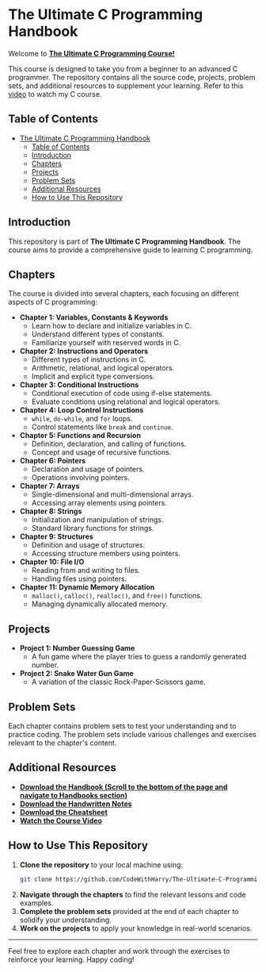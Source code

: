 # The Ultimate C Programming Handbook

Welcome to [**The Ultimate C Programming Course!**](https://www.youtube.com/watch?v=aZb0iu4uGwA)

This course is designed to take you from a beginner to an advanced C programmer. The repository contains all the source code, projects, problem sets, and additional resources to supplement your learning. Refer to this [video](https://www.youtube.com/watch?v=aZb0iu4uGwA) to watch my C course.

## Table of Contents

- [The Ultimate C Programming Handbook](#the-ultimate-c-programming-handbook)
  - [Table of Contents](#table-of-contents)
  - [Introduction](#introduction)
  - [Chapters](#chapters)
  - [Projects](#projects)
  - [Problem Sets](#problem-sets)
  - [Additional Resources](#additional-resources)
  - [How to Use This Repository](#how-to-use-this-repository)

## Introduction

This repository is part of **The Ultimate C Programming Handbook**. The course aims to provide a comprehensive guide to learning C programming.

## Chapters

The course is divided into several chapters, each focusing on different aspects of C programming:

- **Chapter 1: Variables, Constants & Keywords**
  - Learn how to declare and initialize variables in C.
  - Understand different types of constants.
  - Familiarize yourself with reserved words in C.
- **Chapter 2: Instructions and Operators**
  - Different types of instructions in C.
  - Arithmetic, relational, and logical operators.
  - Implicit and explicit type conversions.
- **Chapter 3: Conditional Instructions**
  - Conditional execution of code using if-else statements.
  - Evaluate conditions using relational and logical operators.
- **Chapter 4: Loop Control Instructions**
  - `while`, `do-while`, and `for` loops.
  - Control statements like `break` and `continue`.
- **Chapter 5: Functions and Recursion**
  - Definition, declaration, and calling of functions.
  - Concept and usage of recursive functions.
- **Chapter 6: Pointers**
  - Declaration and usage of pointers.
  - Operations involving pointers.
- **Chapter 7: Arrays**
  - Single-dimensional and multi-dimensional arrays.
  - Accessing array elements using pointers.
- **Chapter 8: Strings**
  - Initialization and manipulation of strings.
  - Standard library functions for strings.
- **Chapter 9: Structures**
  - Definition and usage of structures.
  - Accessing structure members using pointers.
- **Chapter 10: File I/O**
  - Reading from and writing to files.
  - Handling files using pointers.
- **Chapter 11: Dynamic Memory Allocation**
  - `malloc()`, `calloc()`, `realloc()`, and `free()` functions.
  - Managing dynamically allocated memory.

## Projects

- **Project 1: Number Guessing Game**
  - A fun game where the player tries to guess a randomly generated number.
- **Project 2: Snake Water Gun Game**
  - A variation of the classic Rock-Paper-Scissors game.

## Problem Sets

Each chapter contains problem sets to test your understanding and to practice coding. The problem sets include various challenges and exercises relevant to the chapter's content.

## Additional Resources

- **[Download the Handbook (Scroll to the bottom of the page and navigate to Handbooks section)](https://www.codewithharry.com/notes)**
- **[Download the Handwritten Notes](https://www.codewithharry.com/notes)**
- **[Download the Cheatsheet](https://www.codewithharry.com/blogpost/c-cheatsheet/)**
- **[Watch the Course Video](https://www.youtube.com/watch?v=aZb0iu4uGwA)**

## How to Use This Repository

1. **Clone the repository** to your local machine using:
   ```sh
   git clone https://github.com/CodeWithHarry/The-Ultimate-C-Programming-Course.git
   ```
2. **Navigate through the chapters** to find the relevant lessons and code examples.
3. **Complete the problem sets** provided at the end of each chapter to solidify your understanding.
4. **Work on the projects** to apply your knowledge in real-world scenarios.

---

Feel free to explore each chapter and work through the exercises to reinforce your learning. Happy coding!
